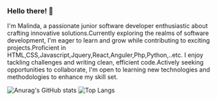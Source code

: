 ### Hello there! 👋
I'm Malinda, a passionate junior software developer enthusiastic about crafting innovative solutions.Currently exploring the realms of software development, I'm eager to learn and grow while contributing to exciting projects.Proficient in HTML,CSS,Javascript,Jquery,React,Anguler,Php,Python,..etc. I enjoy tackling challenges and writing clean, efficient code.Actively seeking opportunities to collaborate, I'm open to learning new technologies and methodologies to enhance my skill set.




![Anurag's GitHub stats](https://github-readme-stats.vercel.app/api?username=kmsarachchi&theme=dracula&show_icons=true)
![Top Langs](https://github-readme-stats.vercel.app/api/top-langs/?username=kmsarachchi&theme=dracula&show_icons=true)
<!--
**kmsarachchi/kmsarachchi** is a ✨ _special_ ✨ repository because its `README.md` (this file) appears on your GitHub profile.

Here are some ideas to get you started:

- 🔭 I’m currently working on ...
- 🌱 I’m currently learning ...
- 👯 I’m looking to collaborate on ...
- 🤔 I’m looking for help with ...
- 💬 Ask me about ...
- 📫 How to reach me: ...
- 😄 Pronouns: ...
- ⚡ Fun fact: ...
-->
